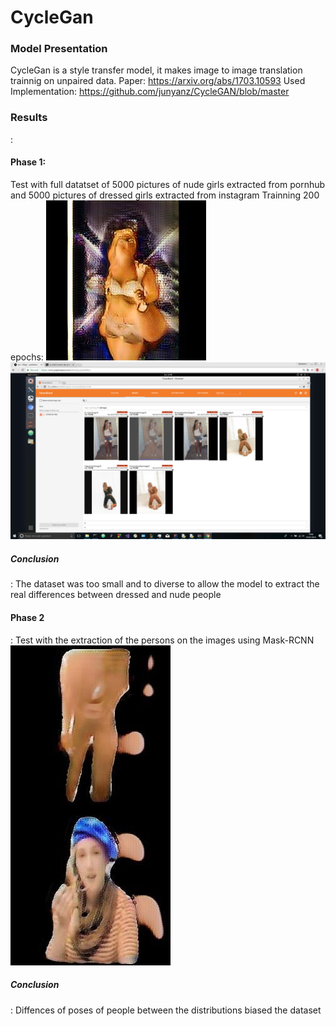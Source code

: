 <h1>CycleGan</h1>

<h3>Model Presentation</h3>

CycleGan is a style transfer model, it makes image to image translation trainnig on unpaired data.
Paper: https://arxiv.org/abs/1703.10593
Used Implementation: https://github.com/junyanz/CycleGAN/blob/master

<h3>Results</h3>:

<h4>Phase 1:</h4> 
Test with full datatset of 5000 pictures of nude girls extracted from pornhub and 5000 pictures of dressed girls extracted from instagram
Trainning 200 epochs:

<img src="https://github.com/AnkoNHars/Nudifier/blob/master/CycleGan/Full%20images/results/0.jpg">
<img src="https://github.com/AnkoNHars/Nudifier/blob/master/CycleGan/Full%20images/results/4.png">

<h5>Conclusion</h5>:
The dataset was too small and to diverse to allow the model to extract the real differences between dressed and nude people

<h4>Phase 2</h4>:
Test with the extraction of the persons on the images using Mask-RCNN

<img src="https://github.com/AnkoNHars/Nudifier/blob/master/CycleGan/Cropped%20Images/results/3.jpg">

<h5>Conclusion</h5>:
Diffences of poses of people between the distributions biased the dataset
